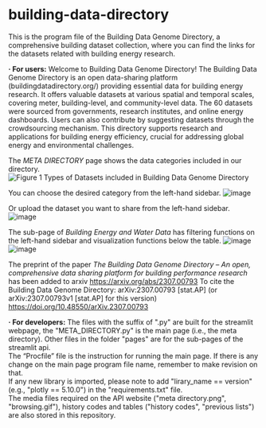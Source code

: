# building-data-directory  
This is the program file of the Building Data Genome Directory, a comprehensive building dataset collection, where you can find the links for the datasets related with building energy research.  

**· For users:**
Welcome to Building Data Genome Directory!
The Building Data Genome Directory is an open data-sharing platform (buildingdatadirectory.org/) providing essential data for building energy research. It offers valuable datasets at various spatial and temporal scales, covering meter, building-level, and community-level data. The 60 datasets were sourced from governments, research institutes, and online energy dashboards. Users can also contribute by suggesting datasets through the crowdsourcing mechanism. This directory supports research and applications for building energy efficiency, crucial for addressing global energy and environmental challenges.

The _META DIRECTORY_ page shows the data categories included in our directory.
![Figure 1  Types of Datasets included in Building Data Genome Directory](https://github.com/buds-lab/building-data-directory/assets/79083820/49778a5c-edeb-4263-8fdd-f51f01bfc194)

You can choose the desired category from the left-hand sidebar.
![image](https://github.com/buds-lab/building-data-directory/assets/79083820/911a5696-bb4f-4c5c-aed7-6aa1164b03f0)

Or upload the dataset you want to share from the left-hand sidebar.
![image](https://github.com/buds-lab/building-data-directory/assets/79083820/039e7991-bf38-4212-b404-805414f3519c)

The sub-page of _Building Energy and Water Data_ has filtering functions on the left-hand sidebar and visualization functions below the table.
![image](https://github.com/buds-lab/building-data-directory/assets/79083820/1aebd4d4-3578-457c-954b-776e1ee9c3f3)
![image](https://github.com/buds-lab/building-data-directory/assets/79083820/636e0d54-64ba-41b5-8a67-26901cc637c0)

The preprint of the paper _The Building Data Genome Directory – An open, comprehensive data sharing platform for building performance research_ has been added to arxiv https://arxiv.org/abs/2307.00793
To cite the Building Data Genome Directory:
arXiv:2307.00793 [stat.AP]
 (or arXiv:2307.00793v1 [stat.AP] for this version)
 https://doi.org/10.48550/arXiv.2307.00793

**· For developers:**
The files with the suffix of ".py" are built for the streamlit webpage, the "META_DIRECTORY.py" is the main page (i.e., the meta directory). Other files in the folder "pages" are for the sub-pages of the streamlit api.  
The “Procfile” file is the instruction for running the main page. If there is any change on the main page program file name, remember to make revision on that.  
If any new library is imported, please note to add "lirary_name == version" (e.g., "plotly == 5.10.0") in the "requirements.txt" file.  
The media files required on the API website ("meta directory.png", "browsing.gif"), history codes and tables ("history codes", "previous lists") are also stored in this repository.
